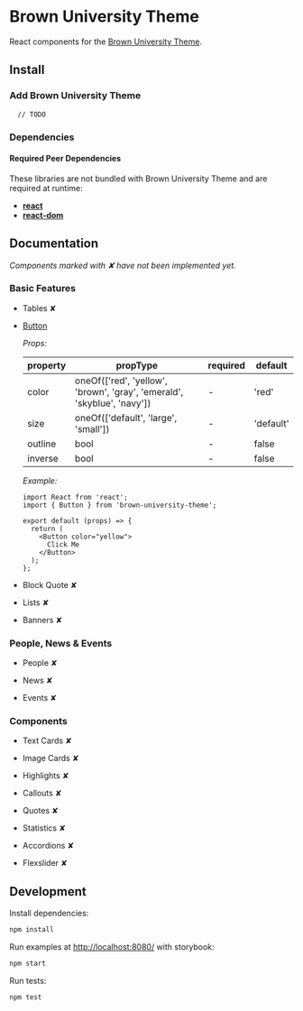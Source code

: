 # Brown University Theme

React components for the [Brown University Theme](https://www.brown.edu/university-communications/digital/university-theme).

## Install

### Add Brown University Theme

```
  // TODO
```

### Dependencies

#### Required Peer Dependencies

These libraries are not bundled with Brown University Theme and are required at runtime:

- [**react**](https://www.npmjs.com/package/react)
- [**react-dom**](https://www.npmjs.com/package/react-dom)

## Documentation

_Components marked with ✘ have not been implemented yet._

### Basic Features

- Tables ✘

- [Button](https://www.brown.edu/university-communications/digital/university-theme/formatting/buttons)

  _Props:_

  | property | propType                                                                | required | default   |
  | -------- | ----------------------------------------------------------------------- | -------- | --------- |
  | color    | oneOf(['red', 'yellow', 'brown', 'gray', 'emerald', 'skyblue', 'navy']) | -        | 'red'     |
  | size     | oneOf(['default', 'large', 'small'])                                    | -        | 'default' |
  | outline  | bool                                                                    | -        | false     |
  | inverse  | bool                                                                    | -        | false     |

  _Example:_

  ```
  import React from 'react';
  import { Button } from 'brown-university-theme';

  export default (props) => {
    return (
      <Button color="yellow">
        Click Me
      </Button>
    );
  };

  ```

- Block Quote ✘

- Lists ✘

- Banners ✘

### People, News & Events

- People ✘

- News ✘

- Events ✘

### Components

- Text Cards ✘

- Image Cards ✘

- Highlights ✘

- Callouts ✘

- Quotes ✘

- Statistics ✘

- Accordions ✘

- Flexslider ✘

## Development

Install dependencies:

```sh
npm install
```

Run examples at [http://localhost:8080/](http://localhost:8080/) with storybook:

```sh
npm start
```

Run tests:

```sh
npm test
```
